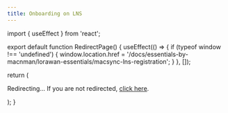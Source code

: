 ```yaml
---
title: Onboarding on LNS
---
```


import { useEffect } from 'react';

export default function RedirectPage() {
  useEffect(() => {
    if (typeof window !== 'undefined') {
      window.location.href = '/docs/essentials-by-macnman/lorawan-essentials/macsync-lns-registration';
    }
  }, []);

  return (
    <div>
      <p>Redirecting... If you are not redirected, <a href="/docs/essentials-by-macnman/lorawan-essentials/macsync-lns-registration">click here</a>.</p>
    </div>
  );
}